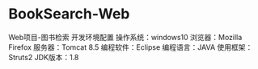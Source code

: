 # BookSearch-Web
Web项目-图书检索
开发环境配置
操作系统：windows10
浏览器：Mozilla Firefox
服务器：Tomcat 8.5
编程软件：Eclipse
编程语言：JAVA
使用框架：Struts2
JDK版本：1.8
